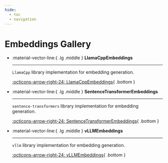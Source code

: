 ```yaml
---
hide:
  - toc
  - navigation
---
```

# Embeddings Gallery



<div class="grid cards" markdown>


-   :material-vector-line:{ .lg .middle } __LlamaCppEmbeddings__

    ---

    `LlamaCpp` library implementation for embedding generation.

    [:octicons-arrow-right-24: LlamaCppEmbeddings](llamacppembeddings.md){ .bottom }

-   :material-vector-line:{ .lg .middle } __SentenceTransformerEmbeddings__

    ---

    `sentence-transformers` library implementation for embedding generation.

    [:octicons-arrow-right-24: SentenceTransformerEmbeddings](sentencetransformerembeddings.md){ .bottom }

-   :material-vector-line:{ .lg .middle } __vLLMEmbeddings__

    ---

    `vllm` library implementation for embedding generation.

    [:octicons-arrow-right-24: vLLMEmbeddings](vllmembeddings.md){ .bottom }


</div>